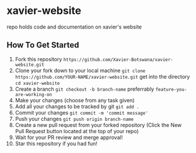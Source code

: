 # xavier-website
repo holds code and documentation on xavier's website

## How To Get Started
1. Fork this repository
`https://github.com/Xavier-Botswana/xavier-website.git`
2. Clone your fork down to your local machine
`git clone https://github.com/YOUR-NAME/xavier-website.git`
get into the directory
`cd xavier-website`
3. Create a branch
`git checkout -b branch-name`
preferrably `feature-you-are-working-on`
4. Make your changes (choose from any task given)
5. Add all your changes to be tracked by git 
`git add .`
6. Commit your changes
`git commit -m 'commit message'`
7. Push your changes
`git push origin branch-name`
8. Create a new pull request from your forked repository (Click the New Pull Request button located at the top of your repo)
9. Wait for your PR review and merge approval!
10. Star this repository if you had fun!

